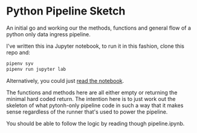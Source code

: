 # Python Pipeline Sketch

An initial go and working our the methods, functions and general flow of a python only data ingress pipeline.

I've written this ina  Jupyter notebook, to run it in this fashion, clone this repo and:

```python
pipenv syv
pipenv run jupyter lab
```

Alternatively, you could just [read the notebook](https://github.com/GSS-Cogs/idpd-pipeline-sketch/blob/main/pipeline.ipynb).

The functions and methods here are all either empty or returning the minimal hard coded return. The intention here is to just work out the skeleton of what pytonh-only pipeline code in such a way that it makes sense regardless of the runner that's used to power the pipeline.

You should be able to follow the logic by reading though pipeline.ipynb.